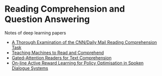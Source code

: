 # Reading Comprehension and Question Answering
Notes of deep learning papers

* [A Thorough Examination of the CNN/Daily Mail Reading Comprehension Task](https://arxiv.org/abs/1606.02858)
* [Teaching Machines to Read and Comprehend](https://arxiv.org/pdf/1506.03340.pdf)
* [Gated-Attention Readers for Text Comprehension](https://arxiv.org/abs/1606.01549)
* [On-line Active Reward Learning for Policy Optimisation in Spoken Dialogue Systems](https://arxiv.org/abs/1605.07669)
